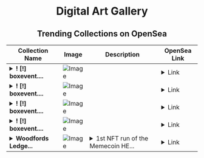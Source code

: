 <div align="center">

# Digital Art Gallery

## Trending Collections on OpenSea

| Collection Name                       | Image                                                                                     | Description                       | OpenSea Link                                                                                          |
|---------------------------------------|-------------------------------------------------------------------------------------------|-----------------------------------|--------------------------------------------------------------------------------------------------------|
| **<details><summary>! [!] boxevent....</summary>! [!] boxevent.io #02492</details>** | ![Image](https://i.seadn.io/s/raw/files/ca70be1e262646f231dcf1e3acd1686d.jpg?w=500&auto=format?w=200&auto=format) |  | <details><summary>Link</summary>[! [!] boxevent.io #02492](https://opensea.io/collection/boxevent-io-02492)</details> |
| **<details><summary>! [!] boxevent....</summary>! [!] boxevent.io #02491</details>** | ![Image](https://i.seadn.io/s/raw/files/923abf145c67bfa2d837b45c08261103.jpg?w=500&auto=format?w=200&auto=format) |  | <details><summary>Link</summary>[! [!] boxevent.io #02491](https://opensea.io/collection/boxevent-io-02491)</details> |
| **<details><summary>! [!] boxevent....</summary>! [!] boxevent.io #02490</details>** | ![Image](https://i.seadn.io/s/raw/files/5cf8a4e90d67df961c1b239183ce26de.jpg?w=500&auto=format?w=200&auto=format) |  | <details><summary>Link</summary>[! [!] boxevent.io #02490](https://opensea.io/collection/boxevent-io-02490)</details> |
| **<details><summary>! [!] boxevent....</summary>! [!] boxevent.io #02489</details>** | ![Image](https://i.seadn.io/s/raw/files/fad2cd0c5249a6cc2c9d8e563d15c211.jpg?w=500&auto=format?w=200&auto=format) |  | <details><summary>Link</summary>[! [!] boxevent.io #02489](https://opensea.io/collection/boxevent-io-02489)</details> |
| **<details><summary>Woodfords Ledge...</summary>Woodfords Ledger</details>** | ![Image](https://i.seadn.io/s/raw/files/d8b9d24d1f7056ebe8606d62cbf469e0.png?w=500&auto=format?w=200&auto=format) | <details><summary>1st NFT run of the Memecoin HE...</summary>1st NFT run of the Memecoin HEEHEE.</details> | <details><summary>Link</summary>[Woodfords Ledger](https://opensea.io/collection/woodfords-ledger)</details> |

</div>